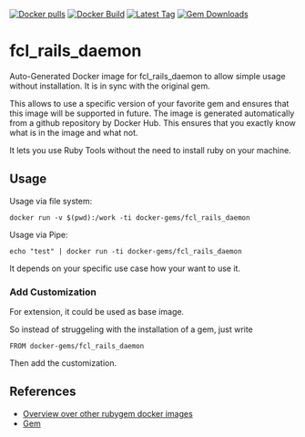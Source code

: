[![Docker pulls](https://img.shields.io/docker/pulls/rubygem/fcl_rails_daemon.svg)](https://hub.docker.com/r/rubygem/fcl_rails_daemon/)
[![Docker Build](https://img.shields.io/docker/automated/rubygem/fcl_rails_daemon.svg)](https://hub.docker.com/r/rubygem/fcl_rails_daemon/)
[![Latest Tag](https://img.shields.io/github/tag/docker-rubygem/fcl_rails_daemon.svg)](https://hub.docker.com/r/rubygem/fcl_rails_daemon/)
[![Gem Downloads](https://img.shields.io/gem/dt/fcl_rails_daemon.svg)](https://rubygems.org/gems/fcl_rails_daemon/)
# fcl_rails_daemon

Auto-Generated Docker image for fcl_rails_daemon to allow simple usage without installation.
It is in sync with the original gem.

This allows to use a specific version of your favorite gem and ensures that this image will be supported in future.
The image is generated automatically from a github repository by Docker Hub.
This ensures that you exactly know what is in the image and what not.

It lets you use Ruby Tools without the need to install ruby on your machine.

## Usage

Usage via file system:

`docker run -v $(pwd):/work -ti docker-gems/fcl_rails_daemon`

Usage via Pipe:

`echo "test" | docker run -ti docker-gems/fcl_rails_daemon`

It depends on your specific use case how your want to use it.

### Add Customization

For extension, it could be used as base image.

So instead of struggeling with the installation of a gem, just write

`FROM docker-gems/fcl_rails_daemon`

Then add the customization.

## References

 - [Overview over other rubygem docker images](https://github.com/thinkbot/docker-rubygem)
 - [Gem](https://rubygems.org/gems/fcl_rails_daemon/)
